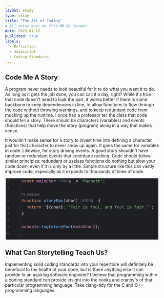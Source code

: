 ```yaml
---
layout: essay
type: essay
title: "The Art of Coding"
# All dates must be YYYY-MM-DD format!
date: 2023-01-12
published: true
labels:
  - Reflection
  - Javascript
  - Coding Standards
---
```


## Code Me A Story

A program never needs to look beautiful for it to do what you want it to do. As long as it gets the job done, you can call it a day, right? While it's true that code doesn't need to look the part, it works better if there is some backbone to keep dependencies in line, to allow functions to flow through the code without throwing warnings, and to keep redundant code from mucking up the runtime. I once had a professor tell the class that code should tell a story. There should be characters (variables) and events (functions) that help move the story (program) along in a way that makes sense. 

It wouldn't make sense for a story to invest time into defining a character just for that character to never show up again. It goes the same for variables in code. Likewise, for story driving events. A good story shouldn't have random or redundant events that contribute nothing. Code should follow similar principles: redundant or useless functions do nothing but slow your code down, even if it is only by a little. Simple structure like this can vastly improve code, especially as it expands to thousands of lines of code.

<img class="img-fluid" src="../img/essay-img/macbeth-js.png" width="500" height="200" alt="Picture" style="display: block; margin: 0 auto" />


## What Can Storytelling Teach Us?

Implementing solid coding standards into your repertoire will definitely be beneficial to the health of your code, but is there anything else it can provide to an aspiring software engineer? I believe that programming within a coding standard can provide insight into the nooks and cranny's of that particular programming language. Take clang-tidy for the C and C++ programming languages.
